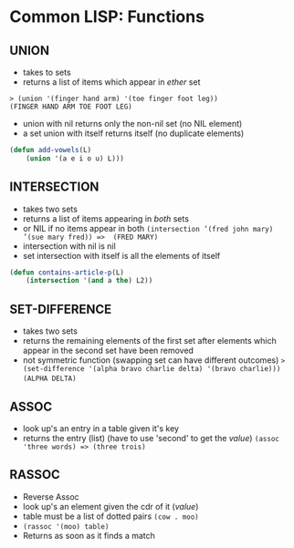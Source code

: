 # Common LISP: Functions

## UNION
- takes to sets
- returns a list of items which appear in *ether* set
``` console
> (union '(finger hand arm) '(toe finger foot leg))
(FINGER HAND ARM TOE FOOT LEG)
```
- union with nil returns only the non-nil set (no NIL element)
- a set union with itself returns itself (no duplicate elements)
``` lisp
(defun add-vowels(L)
	(union '(a e i o u) L)))
```

## INTERSECTION
- takes two sets
- returns a list of items appearing in *both* sets
- or NIL if no items appear in both
`(intersection ’(fred john mary) ’(sue mary fred)) => 
(FRED MARY)`
- intersection with nil is nil
- set intersection with itself is all the elements of itself
``` lisp
(defun contains-article-p(L)
	(intersection '(and a the) L2))
```

## SET-DIFFERENCE
- takes two sets
- returns the remaining elements of the first set after elements which appear in the second set have been removed
- not symmetric function (swapping set can have different outcomes)
`> (set-difference '(alpha bravo charlie delta) '(bravo charlie)))`
`(ALPHA DELTA)`

## ASSOC
- look up's an entry in a table given it's key
- returns the entry (list) (have to use 'second' to get the *value*)
`(assoc 'three words) => (three trois)`

## RASSOC 
- Reverse Assoc
- look up's an element given the cdr of it (*value*)
- table must be a list of dotted pairs `(cow . moo)`
- `(rassoc '(moo) table)`
- Returns as soon as it finds a match